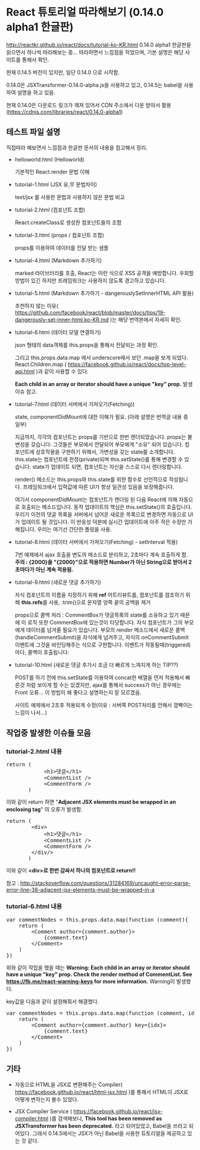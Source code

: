 # React 튜토리얼 따라해보기 (0.14.0 alpha1 한글판)
http://reactkr.github.io/react/docs/tutorial-ko-KR.html
0.14.0 alpha1 한글판을 읽으면서 하나씩 따라해보는 중... 따라하면서 느낌점을 적었으며, 기본 설명은 해당 사이트를 통해서 확인.

현재 0.14.5 버전이 있지만, 일단 0.14.0 으로 시작함.

0.14.0은 JSXTransformer-0.14.0-alpha.js을 사용하고 있고, 0.14.5는 babel을 사용하여 설명을 하고 있음.

현재 0.14.0은 다운로드 링크가 깨져 있어서 CDN 주소에서 다운 받아서 활용 (https://cdnjs.com/libraries/react/0.14.0-alpha1)

## 테스트 파일 설명

  직접따라 해보면서 느낌점과 한글판 문서의 내용을 참고해서 정리.

- helloworld.html (Helloworld)

  기본적인 React.render 문법 이해

- tutorial-1.html (JSX 유,무 문법차이)

  text/jsx 를 사용한 문법과 사용하지 않은 문법 비교

- tutorial-2.html (컴포넌트 조합)

  React.createClass로 생성한 컴포넌트들의 조합

- tutorial-3.html (props / 컴포넌트 조합)

  props를 이용하여 데이터를 전달 받는 샘플

- tutorial-4.html (Markdown 추가하기)

  marked 라이브러리를 호출, React는 이런 식으로 XSS 공격을 예방합니다. 우회할 방법이 있긴 하지만 프레임워크는 사용하지 않도록 경고하고 있습니다.

- tutorial-5.html (Markdown 추가하기 - dangerouslySetInnerHTML API 활용)

  추천하지 않는 이유( https://github.com/facebook/react/blob/master/docs/tips/19-dangerously-set-inner-html.ko-KR.md )는 해당 번역본에서 자세히 확인.

- tutorial-6.html (데이터 모델 연결하기)

  json 형태의 data객체를 this.props을 통해서 전달되는 과정 확인.

  그리고 this.props.data.map 에서 underscore에서 보던 .map을 보게 되었다. React.Children.map ( https://facebook.github.io/react/docs/top-level-api.html )과 같이 사용할 수 있다.

  **Each child in an array or iterator should have a unique "key" prop.** 발생 이슈 참고.

- tutorial-7.html (데이터 서버에서 가져오기(Fetching))

  state, componentDidMount에 대한 이해가 필요. (아래 설명은 번역글 내용 중 일부)

  지금까지, 각각의 컴포넌트는 props를 기반으로 한번 렌더되었습니다. props는 불변성을 갖습니다: 그것들은 부모에서 전달되어 부모에게 "소유" 되어 있습니다. 컴포넌트에 상호작용을 구현하기 위해서, 가변성을 갖는 state를 소개합니다. this.state는 컴포넌트에 한정(private)되며 this.setState()를 통해 변경할 수 있습니다. state가 업데이트 되면, 컴포넌트는 자신을 스스로 다시 렌더링합니다.

  render() 메소드는 this.props와 this.state를 위한 함수로 선언적으로 작성됩니다. 프레임워크에서 입력값에 따른 UI가 항상 일관성 있음을 보장해줍니다.

  여기서 componentDidMount는 컴포넌트가 렌더링 된 다음 React에 의해 자동으로 호출되는 메소드입니다. 동적 업데이트의 핵심은 this.setState()의 호출입니다. 우리가 이전의 댓글 목록을 서버에서 넘어온 새로운 목록으로 변경하면 자동으로 UI가 업데이트 될 것입니다. 이 반응성 덕분에 실시간 업데이트에 아주 작은 수정만 가해집니다. 우리는 여기선 간단한 폴링을 사용.

- tutorial-8.html (데이터 서버에서 가져오기(Fetching) - setInterval 적용)

  7번 예제에서 ajax 호출을 변도의 메소드로 분리하고, 2초마다 계속 호출하게 함. **주의 : {2000}을 "{2000}"으로 적용하면 Number가 아닌 String으로 받아서 2초마다가 아닌 계속 적용됨.**

- tutorial-9.html (새로운 댓글 추가하기)

  자식 컴포넌트의 이름을 지정하기 위해 **ref** 어트리뷰트를, 컴포넌트를 참조하기 위해 **this.refs**를 사용, .trim()으로 문자열 양쪽 끝의 공백을 제거

  props으로 콜백 처리 : CommentBox가 댓글목록의 state를 소유하고 있기 때문에 이 로직 또한 CommentBox에 있는것이 타당합니다. 자식 컴포넌트가 그의 부모에게 데이터를 넘겨줄 필요가 있습니다. 부모의 render 메소드에서 새로운 콜백(handleCommentSubmit)을 자식에게 넘겨주고, 자식의 onCommentSubmit 이벤트에 그것을 바인딩해주는 식으로 구현합니다. 이벤트가 작동될때(triggered)마다, 콜백이 호출됩니다:

- tutorial-10.html (새로운 댓글 추가시 조금 더 빠르게 느껴지게 하는 TIP??)

  POST를 하기 전에 this.setState를 이용하여 concat한 배열을 먼저 적용해서 빠른것 처럼 보이게 할 수는 있겠지만, ajax를 통해서 success가 아닌 경우에는 Front 오류... 이 방법이 왜 좋다고 설명하는지 잘 모르겠음.

  사이트 예제에서 2초후 적용되게 수정(이유 : 서버쪽 POST처리를 안해서 깜빡이는 느낌이 나서...)

## 작업중 발생한 이슈들 모음

### tutorial-2.html 내용

<pre>
return (
            &lt;h1&gt;댓글&lt;/h1&gt;
            &lt;CommentList /&gt;
            &lt;CommentForm /&gt;
       )
</pre>
이와 같이 return 하면 "**Adjacent JSX elements must be wrapped in an enclosing tag**" 의 오류가 발생함.

<pre>
return (
        &lt;div&gt;
            &lt;h1&gt;댓글&lt;/h1&gt;
            &lt;CommentList /&gt;
            &lt;CommentForm /&gt;
        &lt;/div/&gt;
       )
</pre>
이와 같이 **&lt;div&gt;로 한번 감싸서 하나의 컴포넌트로 return!!**

참고 : http://stackoverflow.com/questions/31284169/uncaught-error-parse-error-line-38-adjacent-jsx-elements-must-be-wrapped-in-a

### tutorial-6.html 내용

<pre>
var commentNodes = this.props.data.map(function (comment){
    return (
        &lt;Comment author={comment.author}&gt;
            {comment.text}
        &lt;/Comment&gt;
    )
})
</pre>

위와 같이 작업을 했을 때는 **Warning: Each child in an array or iterator should have a unique "key" prop. Check the render method of CommentList. See https://fb.me/react-warning-keys for more information.** Warning이 발생했다.

key값을 다음과 같이 설정해줘서 해결했다.

<pre>
var commentNodes = this.props.data.map(function (comment, idx){
    return (
        &lt;Comment author={comment.author} key={idx}&gt;
            {comment.text}
        &lt;/Comment&gt;
    )
})
</pre>

## 기타

- 자동으로 HTML을 JSX로 변환해주는 Compiler( https://facebook.github.io/react/html-jsx.html )를 통해서 HTML이 JSX로 어떻게 변하는지 볼수 있었다.

- JSX Compiler Service ( https://facebook.github.io/react/jsx-compiler.html )를 검색해보니, **This tool has been removed as JSXTransformer has been deprecated.** 라고 되어있었고, Babel을 쓰라고 되어있다. 그래서 0.14.5에서는 JSX가 아닌 Babel을 사용한 듀토리얼을 제공하고 있는 것 같다.
